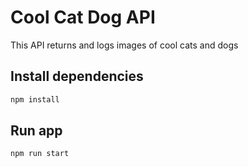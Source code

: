 # Cool Cat Dog API

This API returns and logs images of cool cats and dogs

## Install dependencies

```bash
npm install 
```

## Run app

```bash
npm run start 
```